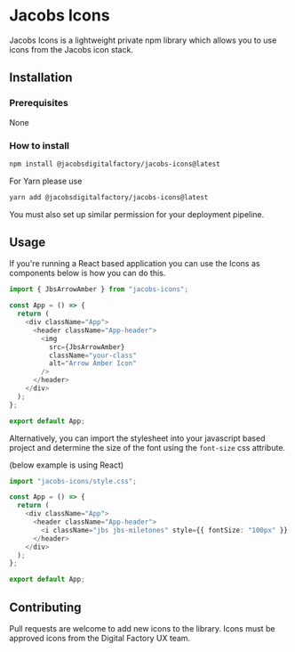 # Jacobs Icons

Jacobs Icons is a lightweight private npm library which allows you to use icons from the Jacobs icon stack.

## Installation

### Prerequisites

None

### How to install

```zsh
npm install @jacobsdigitalfactory/jacobs-icons@latest
```

For Yarn please use

```zsh
yarn add @jacobsdigitalfactory/jacobs-icons@latest
```

You must also set up similar permission for your deployment pipeline.

## Usage

If you're running a React based application you can use the Icons as components below is how you can do this.

```typescript
import { JbsArrowAmber } from "jacobs-icons";

const App = () => {
  return (
    <div className="App">
      <header className="App-header">
        <img
          src={JbsArrowAmber}
          className="your-class"
          alt="Arrow Amber Icon"
        />
      </header>
    </div>
  );
};

export default App;
```

Alternatively, you can import the stylesheet into your javascript based project and determine the size of the font using the `font-size` css attribute.

(below example is using React)

```typescript
import "jacobs-icons/style.css";

const App = () => {
  return (
    <div className="App">
      <header className="App-header">
        <i className="jbs jbs-miletones" style={{ fontSize: "100px" }} />
      </header>
    </div>
  );
};

export default App;
```

## Contributing

Pull requests are welcome to add new icons to the library. Icons must be approved icons from the Digital Factory UX team.
